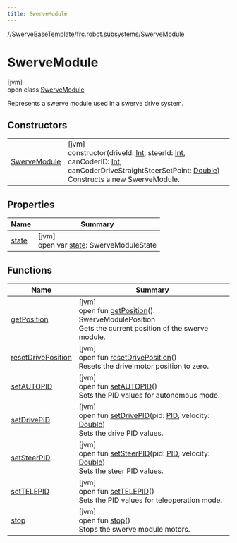 ```yaml
---
title: SwerveModule
---
```

//[SwerveBaseTemplate](../../../index.html)/[frc.robot.subsystems](../index.html)/[SwerveModule](index.html)



# SwerveModule



[jvm]\
open class [SwerveModule](index.html)

Represents a swerve module used in a swerve drive system.



## Constructors


| | |
|---|---|
| [SwerveModule](-swerve-module.html) | [jvm]<br>constructor(driveId: [Int](https://kotlinlang.org/api/latest/jvm/stdlib/kotlin/-int/index.html), steerId: [Int](https://kotlinlang.org/api/latest/jvm/stdlib/kotlin/-int/index.html), canCoderID: [Int](https://kotlinlang.org/api/latest/jvm/stdlib/kotlin/-int/index.html), canCoderDriveStraightSteerSetPoint: [Double](https://kotlinlang.org/api/latest/jvm/stdlib/kotlin/-double/index.html))<br>Constructs a new SwerveModule. |


## Properties


| Name | Summary |
|---|---|
| [state](state.html) | [jvm]<br>open var [state](state.html): SwerveModuleState |


## Functions


| Name | Summary |
|---|---|
| [getPosition](get-position.html) | [jvm]<br>open fun [getPosition](get-position.html)(): SwerveModulePosition<br>Gets the current position of the swerve module. |
| [resetDrivePosition](reset-drive-position.html) | [jvm]<br>open fun [resetDrivePosition](reset-drive-position.html)()<br>Resets the drive motor position to zero. |
| [setAUTOPID](set-a-u-t-o-p-i-d.html) | [jvm]<br>open fun [setAUTOPID](set-a-u-t-o-p-i-d.html)()<br>Sets the PID values for autonomous mode. |
| [setDrivePID](set-drive-p-i-d.html) | [jvm]<br>open fun [setDrivePID](set-drive-p-i-d.html)(pid: [PID](../../frc.robot.utils/-p-i-d/index.html), velocity: [Double](https://kotlinlang.org/api/latest/jvm/stdlib/kotlin/-double/index.html))<br>Sets the drive PID values. |
| [setSteerPID](set-steer-p-i-d.html) | [jvm]<br>open fun [setSteerPID](set-steer-p-i-d.html)(pid: [PID](../../frc.robot.utils/-p-i-d/index.html), velocity: [Double](https://kotlinlang.org/api/latest/jvm/stdlib/kotlin/-double/index.html))<br>Sets the steer PID values. |
| [setTELEPID](set-t-e-l-e-p-i-d.html) | [jvm]<br>open fun [setTELEPID](set-t-e-l-e-p-i-d.html)()<br>Sets the PID values for teleoperation mode. |
| [stop](stop.html) | [jvm]<br>open fun [stop](stop.html)()<br>Stops the swerve module motors. |

